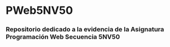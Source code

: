 # PWeb5NV50

### Repositorio dedicado a la evidencia de la Asignatura Programación Web Secuencia 5NV50

